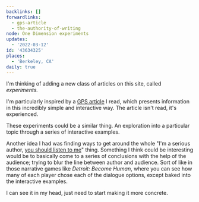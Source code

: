 ```yaml
---
backlinks: []
forwardlinks:
  - gps-article
  - the-authority-of-writing
node: One Dimension experiments
updates:
  - '2022-03-12'
id: '43634325'
places:
  - 'Berkeley, CA'
daily: true
---
```

I'm thinking of adding a new class of articles on this site, called *experiments.*

I'm particularly inspired by a [GPS article](gps-article.md) I read, which presents information in this incredibly simple and interactive way. The article isn't read, it's experienced. 

These experiments could be a similar thing. An exploration into a particular topic through a series of interactive examples.

Another idea I had was finding ways to get around the whole "I'm a serious author, [you should listen to me](the-authority-of-writing.md)" thing. Something I think could be interesting would be to basically come to a series of conclusions with the help of the audience; trying to blur the  line between author and audience. Sort of like in those narrative games like *Detroit: Become Human*, where you can see how many of each player chose each of the dialogue options, except baked into the interactive examples. 

I can see it in my head, just need to start making it more concrete.
